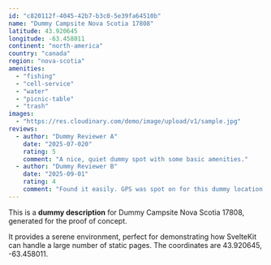 ```yaml
---
id: "c820112f-4045-42b7-b3c0-5e39fa64510b"
name: "Dummy Campsite Nova Scotia 17808"
latitude: 43.920645
longitude: -63.458011
continent: "north-america"
country: "canada"
region: "nova-scotia"
amenities:
  - "fishing"
  - "cell-service"
  - "water"
  - "picnic-table"
  - "trash"
images:
  - "https://res.cloudinary.com/demo/image/upload/v1/sample.jpg"
reviews:
  - author: "Dummy Reviewer A"
    date: "2025-07-020"
    rating: 5
    comment: "A nice, quiet dummy spot with some basic amenities."
  - author: "Dummy Reviewer B"
    date: "2025-09-01"
    rating: 4
    comment: "Found it easily. GPS was spot on for this dummy location."
---
```


This is a **dummy description** for Dummy Campsite Nova Scotia 17808, generated for the proof of concept.

It provides a serene environment, perfect for demonstrating how SvelteKit can handle a large number of static pages. The coordinates are 43.920645, -63.458011.
